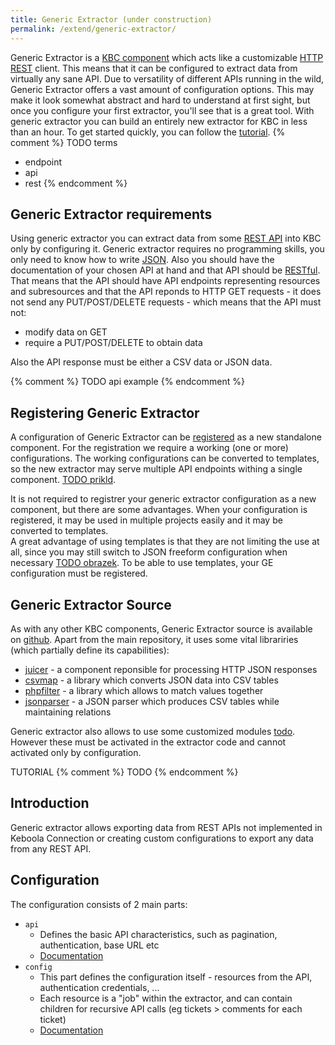 ```yaml
---
title: Generic Extractor (under construction)
permalink: /extend/generic-extractor/
---
```


Generic Extractor is a [KBC component](/overview/) which acts like a customizable 
[HTTP REST](todo) client. This means that it can be configured to extract data from
virtually any sane API. Due to versatility of different APIs running in the wild, 
Generic Extractor offers a vast amount of configuration options. This may make it 
look somewhat abstract and hard to understand at first sight, but once you configure
your first extractor, you'll see that is a great tool. With generic extractor you can
build an entirely new extractor for KBC in less than an hour. 
To get started quickly, you can follow the [tutorial](/extend/generic-extractor/tutorial).
{% comment %}
TODO
terms
- endpoint
- api
- rest
{% endcomment %}

## Generic Extractor requirements
Using generic extractor you can extract data from some [REST API](todo) into KBC only by
configuring it. Generic extractor requires no programming skills, you only 
need to know how to write [JSON](todo). 
Also you should have the documentation of your chosen API at hand and that API should
be [RESTful](todo). That means that the API should have API endpoints representing
resources and subresources and that the API reponds to HTTP GET requests - it does not
send any PUT/POST/DELETE requests - which means that the API must not:
- modify data on GET
- require a PUT/POST/DELETE to obtain data

Also the API response must be either a CSV data or JSON data.

{% comment %}
TODO api example 
{% endcomment %}

## Registering Generic Extractor
A configuration of Generic Extractor can be [registered](/extend/registration/) as 
a new standalone component. For the registration we require a working (one or more) configurations.
The working configurations can be converted to templates, so the new extractor may 
serve multiple API endpoints withing a single component. [TODO prikld](TODO).

It is not required to registrer your generic extractor configuration as a new component, but
there are some advantages. When your configuration is registered, it may be used in multiple
projects easily and it may be converted to templates.  
A great advantage of using templates is that they are not limiting the use at all, since you may still
switch to JSON freeform configuration when necessary [TODO obrazek](todo). To be able to use templates, your GE
configuration must be registered.

## Generic Extractor Source 
As with any other KBC components, Generic Extractor source is available on [github](todo). Apart from the 
main repository, it uses some vital librariries (which partially define its capabilities):

- [juicer](todo) - a component reponsible for processing HTTP JSON responses
- [csvmap](todo) - a library which converts JSON data into CSV tables
- [phpfilter](todo) - a library which allows to match values together
- [jsonparser](todo) - a JSON parser which produces CSV tables while maintaining relations

Generic extractor also allows to use some customized modules [todo](todo). However these must
be activated in the extractor code and cannot activated only by configuration.

TUTORIAL
{% comment %}
TODO
{% endcomment %}

## Introduction
Generic extractor allows exporting data from REST APIs not implemented in Keboola Connection or creating custom configurations to export any data from any REST API.

## Configuration
The configuration consists of 2 main parts:

- `api`
    - Defines the basic API characteristics, such as pagination, authentication, base URL etc
    - [Documentation](/extend/generic-extractor/api/)
- `config`
    - This part defines the configuration itself - resources from the API, authentication credentials, ...
    - Each resource is a "job" within the extractor, and can contain children for recursive API calls (eg tickets > comments for each ticket)
    - [Documentation](/extend/generic-extractor/config/)

